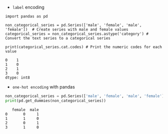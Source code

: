 
- <code>label</code> encoding

```
import pandas as pd

non_categorical_series = pd.Series(['male', 'female', 'male', 'female'])  # Create series with male and female values
categorical_series = non_categorical_series.astype('category') # Convert the text series to a categorical series

print(categorical_series.cat.codes) # Print the numeric codes for each value
```

```
0    1
1    0
2    1
3    0
dtype: int8
```

- <code>one-hot encoding</code> with pandas

```python
non_categorical_series = pd.Series(['male', 'female', 'male', 'female'])
print(pd.get_dummies(non_categorical_series))
```

```
   female  male
0       0     1
1       1     0
2       0     1
3       1     0
```


